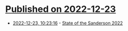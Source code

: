 # [Published on 2022-12-23](index.md)

* [2022-12-23, 10:23:16](https://news.ycombinator.com/item?id=34104204) - [State of the Sanderson 2022](https://www.brandonsanderson.com/state-of-the-sanderson-2022/)
